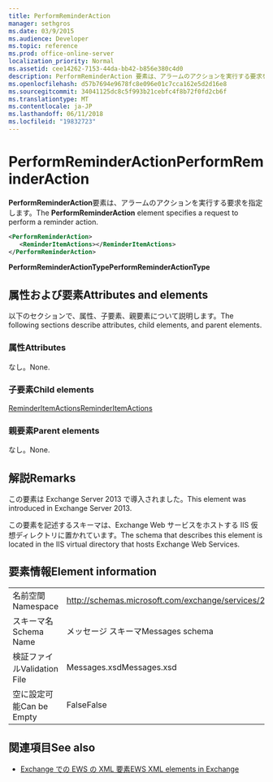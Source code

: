 ```yaml
---
title: PerformReminderAction
manager: sethgros
ms.date: 03/9/2015
ms.audience: Developer
ms.topic: reference
ms.prod: office-online-server
localization_priority: Normal
ms.assetid: cee14262-7153-44da-bb42-b856e380c4d0
description: PerformReminderAction 要素は、アラームのアクションを実行する要求を指定します。
ms.openlocfilehash: d57b7694e9678fc8e096e01c7cca162e5d2d16e8
ms.sourcegitcommit: 34041125dc8c5f993b21cebfc4f8b72f0fd2cb6f
ms.translationtype: MT
ms.contentlocale: ja-JP
ms.lasthandoff: 06/11/2018
ms.locfileid: "19832723"
---
```

# <a name="performreminderaction"></a><span data-ttu-id="10afa-103">PerformReminderAction</span><span class="sxs-lookup"><span data-stu-id="10afa-103">PerformReminderAction</span></span>

<span data-ttu-id="10afa-104">**PerformReminderAction**要素は、アラームのアクションを実行する要求を指定します。</span><span class="sxs-lookup"><span data-stu-id="10afa-104">The **PerformReminderAction** element specifies a request to perform a reminder action.</span></span> 
  
```XML
<PerformReminderAction>
   <ReminderItemActions></ReminderItemActions>
</PerformReminderAction>
```

 <span data-ttu-id="10afa-105">**PerformReminderActionType**</span><span class="sxs-lookup"><span data-stu-id="10afa-105">**PerformReminderActionType**</span></span>
## <a name="attributes-and-elements"></a><span data-ttu-id="10afa-106">属性および要素</span><span class="sxs-lookup"><span data-stu-id="10afa-106">Attributes and elements</span></span>

<span data-ttu-id="10afa-107">以下のセクションで、属性、子要素、親要素について説明します。</span><span class="sxs-lookup"><span data-stu-id="10afa-107">The following sections describe attributes, child elements, and parent elements.</span></span>
  
### <a name="attributes"></a><span data-ttu-id="10afa-108">属性</span><span class="sxs-lookup"><span data-stu-id="10afa-108">Attributes</span></span>

<span data-ttu-id="10afa-109">なし。</span><span class="sxs-lookup"><span data-stu-id="10afa-109">None.</span></span>
  
### <a name="child-elements"></a><span data-ttu-id="10afa-110">子要素</span><span class="sxs-lookup"><span data-stu-id="10afa-110">Child elements</span></span>

[<span data-ttu-id="10afa-111">ReminderItemActions</span><span class="sxs-lookup"><span data-stu-id="10afa-111">ReminderItemActions</span></span>](reminderitemactions.md)
  
### <a name="parent-elements"></a><span data-ttu-id="10afa-112">親要素</span><span class="sxs-lookup"><span data-stu-id="10afa-112">Parent elements</span></span>

<span data-ttu-id="10afa-113">なし。</span><span class="sxs-lookup"><span data-stu-id="10afa-113">None.</span></span>
  
## <a name="remarks"></a><span data-ttu-id="10afa-114">解説</span><span class="sxs-lookup"><span data-stu-id="10afa-114">Remarks</span></span>

<span data-ttu-id="10afa-115">この要素は Exchange Server 2013 で導入されました。</span><span class="sxs-lookup"><span data-stu-id="10afa-115">This element was introduced in Exchange Server 2013.</span></span>
  
<span data-ttu-id="10afa-116">この要素を記述するスキーマは、Exchange Web サービスをホストする IIS 仮想ディレクトリに置かれています。</span><span class="sxs-lookup"><span data-stu-id="10afa-116">The schema that describes this element is located in the IIS virtual directory that hosts Exchange Web Services.</span></span>
  
## <a name="element-information"></a><span data-ttu-id="10afa-117">要素情報</span><span class="sxs-lookup"><span data-stu-id="10afa-117">Element information</span></span>

|||
|:-----|:-----|
|<span data-ttu-id="10afa-118">名前空間</span><span class="sxs-lookup"><span data-stu-id="10afa-118">Namespace</span></span>  <br/> |http://schemas.microsoft.com/exchange/services/2006/messages  <br/> |
|<span data-ttu-id="10afa-119">スキーマ名</span><span class="sxs-lookup"><span data-stu-id="10afa-119">Schema Name</span></span>  <br/> |<span data-ttu-id="10afa-120">メッセージ スキーマ</span><span class="sxs-lookup"><span data-stu-id="10afa-120">Messages schema</span></span>  <br/> |
|<span data-ttu-id="10afa-121">検証ファイル</span><span class="sxs-lookup"><span data-stu-id="10afa-121">Validation File</span></span>  <br/> |<span data-ttu-id="10afa-122">Messages.xsd</span><span class="sxs-lookup"><span data-stu-id="10afa-122">Messages.xsd</span></span>  <br/> |
|<span data-ttu-id="10afa-123">空に設定可能</span><span class="sxs-lookup"><span data-stu-id="10afa-123">Can be Empty</span></span>  <br/> |<span data-ttu-id="10afa-124">False</span><span class="sxs-lookup"><span data-stu-id="10afa-124">False</span></span>  <br/> |
   
## <a name="see-also"></a><span data-ttu-id="10afa-125">関連項目</span><span class="sxs-lookup"><span data-stu-id="10afa-125">See also</span></span>



- [<span data-ttu-id="10afa-126">Exchange での EWS の XML 要素</span><span class="sxs-lookup"><span data-stu-id="10afa-126">EWS XML elements in Exchange</span></span>](ews-xml-elements-in-exchange.md)

